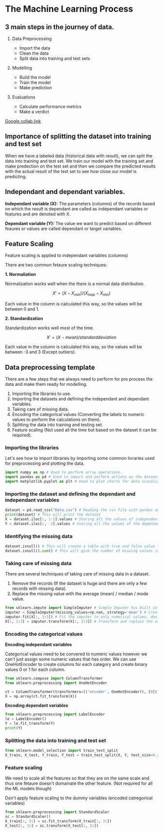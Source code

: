 # The Machine Learning Process

## 3 main steps in the journey of data.

1. Data Preprocessing

   - Import the data
   - Clean the data
   - Split data into training and test sets

2. Modelling

   - Build the model
   - Train the model
   - Make prediction

3. Evaluations
   - Calculate performance metrics
   - Make a verdict

[Google collab link](https://colab.research.google.com/)

## Importance of splitting the dataset into training and test set

When we have a labeled data (historical data with result), we can split the data into training and test set.
We train our model with the training set and make predection on the test set and then we compare the predicted results with the actual result of the test set to see how close our model is predicting.

## Independant and dependant variables.

**Independant variable (X):**
The parameters (columns) of the records based on which the result is dependant are called as independant variables or features and are denoted with X.

**Dependant variable (Y):**
The value we want to predict based on different feaures or values are called dependant or target variables.

## Feature Scaling

Feature scaling is applied to independant variables (columns)

There are two common fetaure scaling techniques:

**1. Normaliation**

Normalization works well when the there is a normal data distribution.

```math
X' = (X - X_{min}) / (X_{max} - X_{min})
```

Each value in the column is calculated this way, so the values will be between 0 and 1.

**2. Standardization**

Standardization works well most of the time.

```math
X' = (X - mean) / standard deviation
```

Each value in the column is calculated this way, so the values will be between -3 and 3 (Except outliers).

## Data preprocessing template

There are a few steps that we always need to perform for pre process the data and make them ready for modelling.

1. Importing the libraries to use.
2. Importing the datasets and defining the independant and dependant variables.
3. Taking care of missing data.
4. Encoding the categorical values (Converting the labels to numeric values to perform the calculations on them).
5. Splitting the data into training and testing set.
6. Feature scaling (Not used all the time but based on the dataset it can be required).

### Importing the libraries

Let's see how to import libraries by importing some common livraries used for preprocessing and plotting the data.

```python
import numpy as np # Used to perform array operations.
import pandas as pd # Used to import and perform actions on the datasets.
import matplotlib.pyplot as plt # Used to plot charts for data vizualization.
```

### Importing the dataset and defining the dependant and independant variables

```python
dataset = pd.read_csv("Data.csv") # Reading the csv file with pandas and storing it as a dataframe
print(dataset) # This will print the dataset
X = dataset.iloc[:, :-1].values # Storing all the values of independant variables
Y = dataset.iloc[:, -1].values # Storing all the values of the dependant or target variable
```

### Identifying the missing data

```python
dataset.isnull() # This will create a table with true and false value for the dataset. true indicates the missing data
dataset.isnull().sum() # This will give the number of missing values in each column.
```

### Taking care of missing data

There are several techniques of taking care of missing data in a dataset.

1. Remove the records (If the dataset is huge and there are only a few records with missing data).
2. Replace the missing value with the average (mean) / median / mode value.

```python
from sklearn.impute import SimpleImputer # Simple Imputer has built in functions to handle missing data
imputer = SimpleImputer(missing_values=np.nan, strategy='mean') # Create an instance of simple imputer
imputer.fit(X[:, 1:3]) # Fit the imputer to only numerical values, don't include categorical values
X[:, 1:3] = imputer.transform(X[:, 1:3]) # Transform and replace the values with the new values
```

### Encoding the categorical values

**Encoding independant variables**

Categorical values need to be convered to numeric values however we can't just assign some numeric values that has order.
We can use OneHotEncoder to create columns for each category and create binary values 0 or 1 for each column.

```python
from sklearn.compose import ColumnTransformer
from sklearn.preprocessing import OneHotEncoder

ct = ColumnTransformer(transformers=[('encoder', OneHotEncoder(), [0])], remainder='passthrough')
X = np.array(ct.fit_transform(X))
```

**Encoding dependant variables**

```python
from sklearn.preprocessing import LabelEncoder
le = LabelEncoder()
Y = le.fit_transform(Y)
print(Y)
```

### Splitting the data into training and test set

```python
from sklearn.model_selection import train_test_split
X_train, X_test, Y_train, Y_test = train_test_split(X, Y, test_size=0.2, random_state=1)
```

### Feature scaling

We need to scale all the features so that they are on the same scale and thus one fetaure doesn't domainate the other feature. (Not required for all the ML models though)

Don't apply feature scaling to the dummy variables (encoded catregorical variables)

```python
from sklearn.preprocessing import StandardScaler
sc = StandardScaler()
X_train[:, 3:] = sc.fit_transform(X_train[:, 3:])
X_test[:, 3:] = sc.transform(X_test[:, 3:])
```
